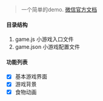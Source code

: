 > 一个简单的demo. [微信官方文档](https://developers.weixin.qq.com/minigame/dev/guide/ "参考")

#### 目录结构

1. game.js 小游戏入口文件
2. game.json 小游戏配置文件

#### 功能列表

- [x] 基本游戏界面
- [x] 游戏背景
- [x] 食物动画
